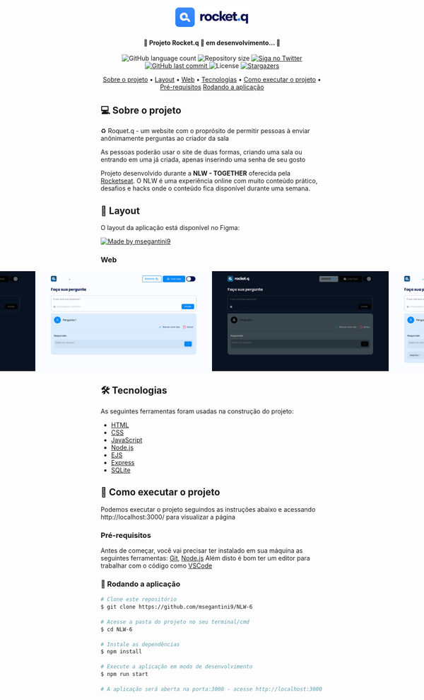 <h1 align="center">
    <img alt="NextLevelWeek" title="#NextLevelWeek" src="./public/images/logo.png" />
</h1>

<h4 align="center"> 
	🚧 Projeto Rocket.q 🚀 em desenvolvimento... 🚧
</h4>



<p align="center">
  <img alt="GitHub language count" src="https://img.shields.io/github/languages/count/msegantini9/NLW-6?color=%2304D361">

  <img alt="Repository size" src="https://img.shields.io/github/repo-size/msegantini9/NLW-6">

  	
  <a href="https://twitter.com/MatheusSeganti4/">
    <img alt="Siga no Twitter" src="https://img.shields.io/twitter/url?url=https://github.com/msegantini9/NLW-6">
  </a>
	
  
  <a href="https://github.com/msegantini9">
    <img alt="GitHub last commit" src="https://img.shields.io/github/last-commit/msegantini9/NLW-6">
  </a>

  <img alt="License" src="https://img.shields.io/badge/license-MIT-brightgreen">
   <a href="https://github.com/msegantini9/NLW-6/stargazers">
    <img alt="Stargazers" src="https://img.shields.io/github/stars/msegantini9/NLW-6?style=social">
  </a>
</p>



<p align="center">
 <a href="#objetivo">Sobre o projeto</a> •
 <a href="#layout">Layout</a> • 
 <a href="#web">Web</a> • 
 <a href="#tecnologias">Tecnologias</a> • 
 <a href="#executar">Como executar o projeto</a> • 
 <a href="#pre-requisitos">Pré-requisitos</a>
 <a href="#rodando">Rodando a aplicação</a>
</p>

<h2 id="objetivo">💻 Sobre o projeto</h2>

♻️ Roquet.q -  um website com o proprósito de permitir pessoas à enviar anônimamente perguntas ao criador da sala

As pessoas poderão usar o site de duas formas, criando uma sala ou entrando em uma já criada, apenas inserindo uma senha de seu gosto

Projeto desenvolvido durante a **NLW - TOGETHER** oferecida pela [Rocketseat](https://github.com/Rocketseat).
O NLW é uma experiência online com muito conteúdo prático, desafios e hacks onde o conteúdo fica disponível durante uma semana.


<h2 id="layout">🎨 Layout</h2>

O layout da aplicação está disponível no Figma:

<a href="https://www.figma.com/file/VKWrverRFtveSseOp1CWz2/Roquet.q-%2302-(Copy)?node-id=0%3A1">
  <img alt="Made by msegantini9" src="https://img.shields.io/badge/Acessar%20Layout%20-Figma-%2304D361">
</a>

<h3 id="web">Web</h3>

<p align="center" style="display: flex; align-items: flex-start; justify-content: center;">
  <img alt="NextLevelWeek" title="#NextLevelWeek" src="./public/images/screenshots/login-create.png" width="400px"/>
  <img alt="NextLevelWeek" title="#NextLevelWeek" src="./public/images/screenshots/create.png" width="400px"/>
  <img alt="NextLevelWeek" title="#NextLevelWeek" src="./public/images/screenshots/no-questions.png" width="400px"/>
  <img alt="NextLevelWeek" title="#NextLevelWeek" src="./public/images/screenshots/no-questions-dark.png" width="400px"/>
  <img alt="NextLevelWeek" title="#NextLevelWeek" src="./public/images/screenshots/questions.png" width="400px"/>
  <img alt="NextLevelWeek" title="#NextLevelWeek" src="./public/images/screenshots/questions-dark.png" width="400px"/>
  <img alt="NextLevelWeek" title="#NextLevelWeek" src="./public/images/screenshots/answer.png" width="400px"/>
  <img alt="NextLevelWeek" title="#NextLevelWeek" src="./public/images/screenshots/answer-dark.png" width="400px"/>
  <img alt="NextLevelWeek" title="#NextLevelWeek" src="./public/images/screenshots/modal.png" width="400px"/>
  <img alt="NextLevelWeek" title="#NextLevelWeek" src="./public/images/screenshots/modal-dark.png" width="400px"/>
</p>

<h2 id="tecnologias">🛠 Tecnologias</h2>

As seguintes ferramentas foram usadas na construção do projeto:

- [HTML](https://developer.mozilla.org/pt-BR/docs/Web/HTML)
- [CSS](https://developer.mozilla.org/pt-BR/docs/Web/CSS)
- [JavaScript](https://developer.mozilla.org/pt-BR/docs/Web/JavaScript)
- [Node.js](https://expressjs.com/pt-br/)
- [EJS](https://ejs.co/)
- [Express](https://expressjs.com/pt-br/)
- [SQLite](https://www.sqlite.org/index.html)

<h2 id="executar">🚀 Como executar o projeto</h2>

Podemos executar o projeto seguindos as instruções abaixo e acessando http://localhost:3000/ para visualizar a página

<h3 id="pre-requisitos">Pré-requisitos</h3>

Antes de começar, você vai precisar ter instalado em sua máquina as seguintes ferramentas:
[Git](https://git-scm.com), [Node.js](https://nodejs.org/en/)
Além disto é bom ter um editor para trabalhar com o código como [VSCode](https://code.visualstudio.com/)


<h3 id="rodando">🧭 Rodando a aplicação</h3>

```bash
# Clone este repositório
$ git clone https://github.com/msegantini9/NLW-6

# Acesse a pasta do projeto no seu terminal/cmd
$ cd NLW-6

# Instale as dependências
$ npm install

# Execute a aplicação em modo de desenvolvimento
$ npm run start

# A aplicação será aberta na porta:3000 - acesse http://localhost:3000
```
